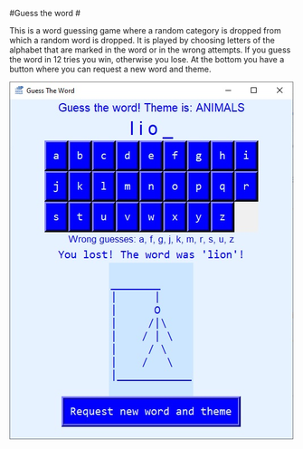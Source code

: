 #Guess the word #

This is a word guessing game where a random category is dropped from which a random word is dropped.
It is played by choosing letters of the alphabet that are marked in the word or in the wrong attempts.
If you guess the word in 12 tries you win, otherwise you lose.
At the bottom you have a button where you can request a new word and theme.

![Guess the word](Guess_the_word.jpg "Guess the word")

